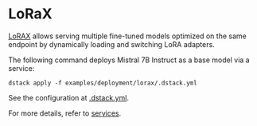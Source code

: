 # LoRaX

[LoRAX](https://github.com/predibase/lorax) allows serving multiple fine-tuned models optimized on
the same endpoint by dynamically loading and switching LoRA adapters.

The following command deploys Mistral 7B Instruct as a base model via a service:

```shell
dstack apply -f examples/deployment/lorax/.dstack.yml
```

See the configuration at [.dstack.yml](.dstack.yml).

For more details, refer to [services](https://dstack.ai/docs/services).
